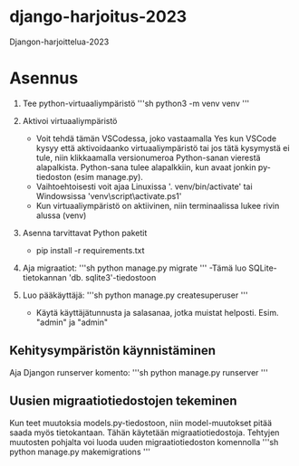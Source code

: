 # django-harjoitus-2023
Djangon-harjoittelua-2023

# Asennus

1. Tee python-virtuaaliympäristö
    '''sh
    python3 -m venv venv
    '''

2. Aktivoi virtuaaliympäristö
    - Voit tehdä tämän VSCodessa, joko vastaamalla Yes kun VSCode kysyy
      että aktivoidaanko virtuaaliympäristö tai jos tätä kysymystä ei 
      tule, niin klikkaamalla versionumeroa Python-sanan vierestä
      alapalkista. Python-sana tulee alapalkkiin, kun avaat jonkin
      py-tiedoston (esim manage.py).
    - Vaihtoehtoisesti voit ajaa Linuxissa '. venv/bin/activate' tai
      Windowsissa 'venv\script\activate.ps1'
    - Kun virtuaaliympäristö on aktiivinen, niin terminaalissa lukee rivin alussa (venv)

3. Asenna tarvittavat Python paketit
    - pip install -r requirements.txt

4. Aja migraatiot:
    '''sh
    python manage.py migrate
    '''
    -Tämä luo SQLite-tietokannan 'db.
    sqlite3'-tiedostoon

5. Luo pääkäyttäjä:
    '''sh
    python manage.py createsuperuser
    '''
    - Käytä käyttäjätunnusta ja salasanaa, jotka muistat helposti.
      Esim. "admin" ja "admin"

## Kehitysympäristön käynnistäminen

Aja Djangon runserver komento:
'''sh
python manage.py runserver
'''

## Uusien migraatiotiedostojen tekeminen

Kun teet muutoksia models.py-tiedostoon, niin model-muutokset pitää
saada myös tietokantaan. Tähän käytetään migraatiotiedostoja.
Tehtyjen muutosten pohjalta voi luoda uuden migraatiotiedoston komennolla
'''sh
python manage.py makemigrations
'''
